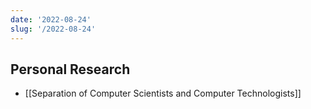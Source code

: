 ```yaml
---
date: '2022-08-24'
slug: '/2022-08-24'
---
```


## Personal Research

- [[Separation of Computer Scientists and Computer Technologists]]
